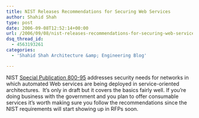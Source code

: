 ```yaml
---
title: NIST Releases Recommendations for Securing Web Services
author: Shahid Shah
type: post
date: 2006-09-08T12:52:14+00:00
url: /2006/09/08/nist-releases-recommendations-for-securing-web-services/
dsq_thread_id:
  - 4563193261
categories:
  - 'Shahid Shah Architecture &amp; Engineering Blog'

---
```

</p> 

NIST [Special Publication 800-95][1] addresses security needs for networks in which automated Web services are being deployed in service-oriented architectures.&nbsp; It&#8217;s only in draft but it covers the basics fairly well. If you&#8217;re doing business with the government and you plan to offer consumable services it&#8217;s worth making sure you follow the recommendations since the NIST requirements will start showing up in RFPs soon.

 [1]: http://www.gcn.com/online/vol1_no1/41854-1.html
